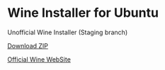 # Wine Installer for Ubuntu
Unofficial Wine Installer (Staging branch)

[Download ZIP](https://github.com/OverdueWeevil2/Deneme/archive/main.zip)

[Official Wine WebSite](https://winehq.org)

